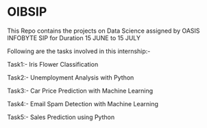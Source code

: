 # OIBSIP
This Repo contains the projects on Data Science assigned by OASIS  INFOBYTE SIP for Duration 15 JUNE to 15 JULY


Following are the tasks involved in this internship:-

Task1:- Iris Flower Classification

Task2:- Unemployment Analysis with Python

Task3:- Car Price Prediction with Machine Learning

Task4:- Email Spam Detection with Machine Learning

Task5:- Sales Prediction using Python
